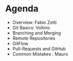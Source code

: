 # Agenda
* Overview: Fabio Zotti
* Git Basics: Voltino  
* Branching and Merging
* Remote Repositories
* GitFlow
* Pull-Requests and GitHub
* Common Mistakes : Mauro

